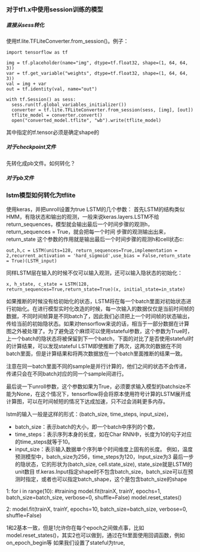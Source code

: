 ### 对于tf1.x中使用session训练的模型

##### 直接从sess转化
使用tf.lite.TFLiteConverter.from_session()。例子：
```
import tensorflow as tf

img = tf.placeholder(name="img", dtype=tf.float32, shape=(1, 64, 64, 3))
var = tf.get_variable("weights", dtype=tf.float32, shape=(1, 64, 64, 3))
val = img + var
out = tf.identity(val, name="out")

with tf.Session() as sess:
  sess.run(tf.global_variables_initializer())
  converter = tf.lite.TFLiteConverter.from_session(sess, [img], [out])
  tflite_model = converter.convert()
  open("converted_model.tflite", "wb").write(tflite_model)
```
其中指定的tf.tensor必须是确定shape的

##### 对于checkpoint文件
先转化成pb文件。如何转化？

##### 对于pb文件

### lstm模型如何转化为tflite
使用keras，并把unroll设置为true
LSTM的几个参数：
首先LSTM的结构类似HMM，有隐状态和输出的观测，一般来说keras.layers.LSTM不给return_sequences，模型就会输出最后一个时间步骤的观测h，return_sequences = True，就会把每一个时间
步骤的观测输出出来，return_state 这个参数的作用就是输出最后一个时间步骤的观测h和cell状态c:
```
out,h,c = LSTM(units=128, return_sequences=True,implementation = 2,recurrent_activation = 'hard_sigmoid',use_bias = False,return_state = True)(LSTM_input)
```
同样LSTM层在输入的时候不仅可以输入观测，还可以输入隐状态的初始化：
```
x, h_state, c_state = LSTM(128, return_sequences=True,return_state=True)(x, initial_state=in_state)
```
如果推断的时候没有给初始化的状态，LSTM将在每一个batch里面对初始状态进行初始化。在进行模型实时化改造的时候，每一次输入的数据仅仅是当前时间帧的数据，不同时间帧算是不同batch了，因此我们必须把上一个时间帧的状态输出，传给当前的初始隐状态。如果对tensorflow来说的话，相当于一部分数据在计算图之外被处理了。为了避免这个麻烦可以使用stateful参数，这个参数为True时，上一个batch的隐状态将被保留到下一个batch，下面的对比了是否使用stateful时的计算结果，可以发现stateful LSTM即使推断了两次，这两次的数据在不同batch里面，但是计算结果和将两次数据放在一个batch里面推断的结果一致。

注意在同一batch里面不同的sample是并行计算的，他们之间的状态不会传递，传递只会在不同batch对应的同一个sample间进行。

最后说一下unroll参数，这个参数如果为True，必须要求输入模型的batchsize不能为None，在这个情况下，tensorflow将会将原本使用符号计算的LSTM展开成计算图，可以在时间帧短的情况下达成加速，只不过会消耗更多内存。

lstm的输入一般是这样的形式：(batch_size, time_steps, input_size)，
- batch_size：表示batch的大小，即一个batch中序列的个数，
- time_steps：表示序列本身的长度，如在Char RNN中，长度为10的句子对应的time_steps就等于10。
- input_size：表示输入数据单个序列单个时间维度上固有的长度。
例如，温度预测模型中，batch_size为256，time_steps为120，Input_size为3
最后一步的隐状态，它的形状为(batch_size, cell.state_size), state_size就是LSTM的unit数目
tf.keras.Input指定shape时不包含batch_size，batch_size可以在预测时指定，或者也可以指定batch_shape，这个是包含batch_size的shape

1:
for i in range(10): #training
    model.fit(trainX, trainY, epochs=1, batch_size=batch_size, verbose=0, 
              shuffle=False)
    model.reset_states()

2:
model.fit(trainX, trainY, epochs=10, batch_size=batch_size, verbose=0, 
          shuffle=False)

1和2基本一致，但是1允许你在每个epoch之间做点事，比如model.reset_states()，其实2也可以做到，通过在fit里面使用回调函数，例如on_epoch_begin等
如果我们设置了stateful为true,
